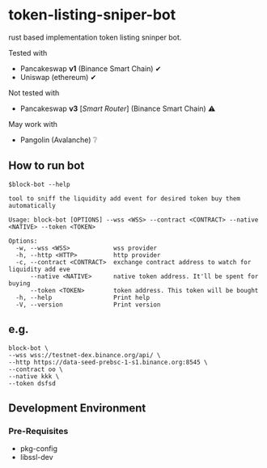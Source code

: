 # token-listing-sniper-bot

rust based implementation token listing sninper bot.

Tested with

- Pancakeswap **v1** (Binance Smart Chain) ✔
- Uniswap (ethereum) ✔

Not tested with
- Pancakeswap **v3** [*Smart Router*] (Binance Smart Chain) ⚠️


May work with

- Pangolin (Avalanche) ❔

## How to run bot

```
$block-bot --help

tool to sniff the liquidity add event for desired token buy them automatically

Usage: block-bot [OPTIONS] --wss <WSS> --contract <CONTRACT> --native <NATIVE> --token <TOKEN>

Options:
  -w, --wss <WSS>            wss provider
  -h, --http <HTTP>          http provider
  -c, --contract <CONTRACT>  exchange contract address to watch for liquidity add eve
      --native <NATIVE>      native token address. It'll be spent for buying
      --token <TOKEN>        token address. This token will be bought
  -h, --help                 Print help
  -V, --version              Print version
```

## e.g.
```
block-bot \
--wss wss://testnet-dex.binance.org/api/ \
--http https://data-seed-prebsc-1-s1.binance.org:8545 \
--contract oo \
--native kkk \
--token dsfsd
```

## Development Environment

### Pre-Requisites

- pkg-config
- libssl-dev
